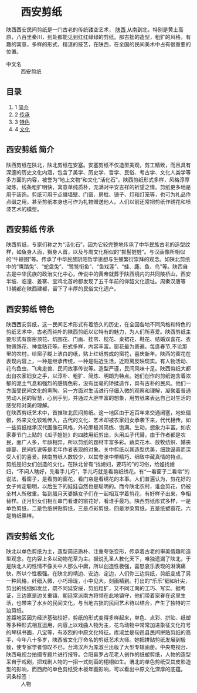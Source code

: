<div class="main-content">
 <div class="top-tool">
 </div>
 <div style="width:0;height:0;clear:both">
 </div>
 <dl class="lemmaWgt-lemmaTitle lemmaWgt-lemmaTitle-">
  <dd class="lemmaWgt-lemmaTitle-title">
   <h1>
    西安剪纸
   </h1>
   <a class="edit-lemma cmn-btn-hover-blue cmn-btn-28 j-edit-link" href="javascript:;">
   </a>
   <a class="lock-lemma" href="javascript:;" nslog-type="10003105" target="_blank" title="锁定">
   </a>
   <a class="lemma-discussion cmn-btn-hover-blue cmn-btn-28 j-discussion-link" href="/planet/talk?lemmaId=12759737" nslog-type="90000102" target="_blank">
   </a>
  </dd>
 </dl>
 <div class="promotion-declaration">
 </div>
 <div class="lemma-summary" label-module="lemmaSummary">
  <div class="para" label-module="para">
   陕西西安民间剪纸是一门古老的传统镂空艺术，
   <a data-lemmaid="193811" href="/item/%E9%99%95%E8%A5%BF/193811" target="_blank">
    陕西
   </a>
   从南到北，特别是黄土高原，八百里秦川，到处都能见到红红绿绿的剪纸。那古拙的造型，粗犷的风格，有趣的寓意，多样的形式，精湛的技艺，在陕西，在全国的民间美术中占有很重要的位置。
  </div>
 </div>
 <div class="configModuleBanner">
 </div>
 <div class="basic-info cmn-clearfix">
  <dl class="basicInfo-block basicInfo-left">
   <dt class="basicInfo-item name">
    中文名
   </dt>
   <dd class="basicInfo-item value">
    西安剪纸
   </dd>
  </dl>
  <dl class="basicInfo-block basicInfo-right">
  </dl>
 </div>
 <div class="lemmaWgt-lemmaCatalog">
  <div class="lemma-catalog">
   <h2 class="block-title">
    目录
   </h2>
   <div class="catalog-list column-1">
    <ol>
     <li class="level1">
      <span class="index">
       1
      </span>
      <span class="text">
       <a href="#1">
        简介
       </a>
      </span>
     </li>
     <li class="level1">
      <span class="index">
       2
      </span>
      <span class="text">
       <a href="#2">
        传承
       </a>
      </span>
     </li>
     <li class="level1">
      <span class="index">
       3
      </span>
      <span class="text">
       <a href="#3">
        特色
       </a>
      </span>
     </li>
     <li class="level1">
      <span class="index">
       4
      </span>
      <span class="text">
       <a href="#4">
        文化
       </a>
      </span>
     </li>
    </ol>
   </div>
  </div>
 </div>
 <div class="anchor-list">
  <a class="lemma-anchor para-title" name="1">
  </a>
  <a class="lemma-anchor" name="sub12175289_1">
  </a>
  <a class="lemma-anchor" name="简介">
  </a>
 </div>
 <div class="para-title level-2" label-module="para-title">
  <h2 class="title-text">
   <span class="title-prefix">
    西安剪纸
   </span>
   简介
  </h2>
  <a class="edit-icon j-edit-link" data-edit-dl="1" href="javascript:;">
  </a>
 </div>
 <div class="para" label-module="para">
  陕西剪纸在陕北，陕北剪纸在安塞。安塞剪纸不仅造型美观，剪工精致，而且具有深邃的历史文化内涵，包含了美学、历史学、哲学、民俗、考古学、文化人类学等多方面的内容，被誉为“地上文物”和文化“活化石”。陕西剪纸形式多样，风格淳厚凝炼，线条粗犷明快，寓意单纯质朴，充满对平安吉祥的祈望之情。剪纸更多地是用于装饰。剪纸可用于点缀墙壁、门窗、房柱、镜子、灯和灯笼等，也可为礼品作点缀之用，甚至剪纸本身也可作为礼物赠送他人。人们以前还常把剪纸作绣花和喷漆艺术的模型。
 </div>
 <div class="anchor-list">
  <a class="lemma-anchor para-title" name="2">
  </a>
  <a class="lemma-anchor" name="sub12175289_2">
  </a>
  <a class="lemma-anchor" name="传承">
  </a>
 </div>
 <div class="para-title level-2" label-module="para-title">
  <h2 class="title-text">
   <span class="title-prefix">
    西安剪纸
   </span>
   传承
  </h2>
  <a class="edit-icon j-edit-link" data-edit-dl="2" href="javascript:;">
  </a>
 </div>
 <div class="para" label-module="para">
  陕西剪纸，专家们称之为“活化石”，因为它较完整地传承了中华民族古老的造型纹样，如鱼身人面，狮身人首，以及与周文化相似的“抓髻娃娃”。与汉画像所相似的“牛耕图”等。传承了中华民族阴阳哲学思想与生殖繁衍崇拜的观念。如陕北剪纸中的“鹰踏兔”、“蛇盘兔”、“鹭鸶衔鱼”、“鱼戏莲”、“蛙、鹿、鱼、鸟”等。陕西自古是中华民族的政治文化中心，传说中的黄帝就葬于陕西境内的共同陵桥山，西安半坡、临潼、姜寨、宝鸡北首岭都发现了五千年前的仰韶文化遗址。周秦汉唐等13朝都在陕西建都，留下了丰厚的民俗文化遗产。
 </div>
 <div class="anchor-list">
  <a class="lemma-anchor para-title" name="3">
  </a>
  <a class="lemma-anchor" name="sub12175289_3">
  </a>
  <a class="lemma-anchor" name="特色">
  </a>
 </div>
 <div class="para-title level-2" label-module="para-title">
  <h2 class="title-text">
   <span class="title-prefix">
    西安剪纸
   </span>
   特色
  </h2>
  <a class="edit-icon j-edit-link" data-edit-dl="3" href="javascript:;">
  </a>
 </div>
 <div class="para" label-module="para">
  陕西西安剪纸，这一民间艺术形式有着悠久的历史，在全国各地不同风格和特色的剪纸艺术中，古老而纯朴的陕西剪纸以它特有的魅力，为人们所喜爱。陕西剪纸主要形式有窗窑顶花、炕围花、门画、挂帘、枕花、桌裙花、鞋花、结婚双喜花、衣物佩饰花、神龛贴花等。形式多样，内容丰富。窗花最为普遍。每逢春节,不论那里的农村，给窗子糊上洁白的纸，贴上红纸剪成的窗花，喜庆新年。陕西的窗花在表现内容上，一种是继承传统，一种是贴近生活，近距离反映现实。有人物活动、花鸟鱼虫、飞禽走兽、民间故事传说等。造型严谨，民间风味十足。陕西剪纸大都出自农家妇女之手，以淳朴、粗犷、简炼、明朗为特点。她们创作的剪纸饱含着浓郁的泥土气息和强烈的感情色彩，没有丝毫的矫揉造作，具有古朴的民风。他们一方面受民间文化的熏陶，另一方面对生活进行仔细入微的观察和理解，凝聚着普通劳动人民的智慧，心到手到，并通过大胆丰富的想象，用剪纸来表达自己对生活的感受和对美的理解。
 </div>
 <div class="para" label-module="para">
  在陕西剪纸艺术中，首推陕北民间剪纸。这一地区由于近百年来交通闭塞，地处偏僻，外来文化较难传入，古代的文化、艺术却被农家妇女承袭下来，代代相传。如一些剪纸继承汉代画像石风格，外轮廓极其简练、饱满。生动，想象力丰富。如农家春节门上贴的《瓜子娃娃》的四肢用纸剪出，头用瓜子代替。由于作者都是农民，面广人多，年龄相异，所以剪纸的题材丰富多彩。蔬菜花木、放牧纺织、婚丧嫁娶、民间传说等是老年作者表现的对象。关中剪纸以其造型优美，细致逼真而深受人们的喜爱。陕南剪纸人数较少，以其夸张中带精巧、细致中藏真情的特点。
 </div>
 <div class="para" label-module="para">
  剪纸是妇女们创造的文化，在陕北曾有“找媳妇，要巧的”的习俗，给娃找媳妇，“不问人瞎好，先看手儿巧”，手儿巧就是看剪纸绣花。有“一看窗子二看帘”的说法，看窗子，是看剪的窗花，看门帘是看绣花的本事。人们普遍认为，剪花好的女子肯定聪明，以后生下的娃娃自然也是聪明的。而今陕北农村，谁会剪花，仍被全村人所敬重。每到腊月天婆姨女子们在一起相互学着剪花，有好样子出来，争相替样。正月妇女们相互串门看谁的窗花好，看谁手最巧。陕西剪纸形式多样，一是单色剪纸，二是色纸拼贴剪纸，三是点彩剪纸，四是渗染剪纸，五是纸塑窗花，六是剪纸熏样。
 </div>
 <div class="anchor-list">
  <a class="lemma-anchor para-title" name="4">
  </a>
  <a class="lemma-anchor" name="sub12175289_4">
  </a>
  <a class="lemma-anchor" name="文化">
  </a>
 </div>
 <div class="para-title level-2" label-module="para-title">
  <h2 class="title-text">
   <span class="title-prefix">
    西安剪纸
   </span>
   文化
  </h2>
  <a class="edit-icon j-edit-link" data-edit-dl="4" href="javascript:;">
  </a>
 </div>
 <div class="para" label-module="para">
  陕北以单色剪纸为主，造型简洁质朴、注重夸张变形，传承着古老的审美情趣和造型观念。在内容上多以动物花草为主。据说孔圣人教化天下，唯独遗漏了陕北，于是陕北人的性情不像关中人那么中庸，所以创造性极强，喜怒哀乐表现的淋漓痛快，所以个性极强。在陕北的靖边、安边、定边，人们你三边剪纸，剪纸变成了另一种风格，纤细入微，小巧玲珑，小中见大，刻画精到。打出的“乐乐”细如针尖，剪出的线细如发丝，既不同延安绥，剪纸粗犷，又不同江南的工巧、写实。据考证，三边原是边关重镇，朝廷常派南方将领在此地镇守，他们带着家眷在这里生活，也带来了水乡的民间文化，与当地古拙的民间艺术待以结合，产生了独特的三边剪纸。
 </div>
 <div class="para" label-module="para">
  差距地区因为经济基础较好，剪纸的形式变得多样起来，单色、点彩、拼贴、纸塑等多种形式相互运用，内容上以戏曲人物为主，花鸟动物中常常加进象征文化符号的琴棋书画，八宝等，有浓烈的中原文化特征。库淑兰是旬邑县民间拼贴剪纸的高手，今年八十多岁，陕西省文化厅命名的剪纸艺术大师。她把拼贴剪纸发展到极致，使专家学者惊叹不已，台湾汉声为库淑兰出版了大型专辑画册。中央电视台、陕西电视台拍摄专题片进行报导。合阳县罗占花老人创作的纸塑剪纸，人物的造型采自于戏剧，把戏剧人物的一招一式刻画的栩栩如生。渭北的单色剪纸受其皮影造型的影响，而西府的单色剪纸受木板年画影响，可以看出中原文化深厚的底蕴。
 </div>
 <div id="open-tag">
  <div class="open-tag-title">
   词条标签：
  </div>
  <dd id="open-tag-item">
   <span class="taglist">
    人物
   </span>
  </dd>
  <div class="open-tag-collapse" id="open-tag-collapse">
  </div>
 </div>
 <div class="clear">
 </div>
</div>
